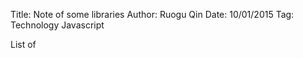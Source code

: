 Title: Note of some libraries
Author: Ruogu Qin
Date: 10/01/2015
Tag: Technology
     Javascript

List of 

